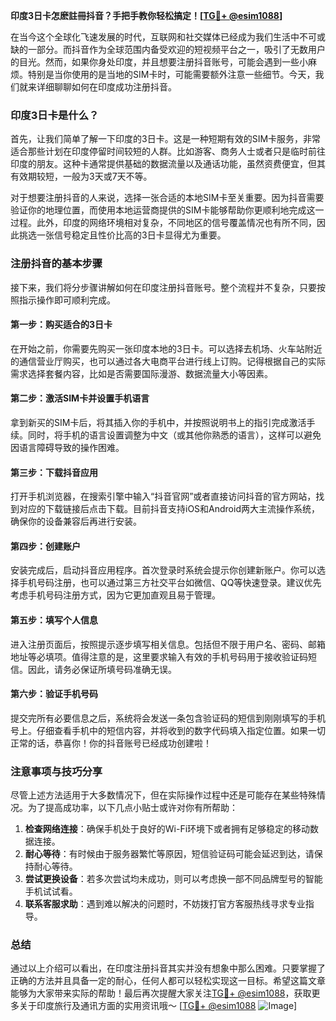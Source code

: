 **印度3日卡怎麽註冊抖音？手把手教你轻松搞定！[[TG💪+ @esim1088](https://t.me/s/esim1088)]**

在当今这个全球化飞速发展的时代，互联网和社交媒体已经成为我们生活中不可或缺的一部分。而抖音作为全球范围内备受欢迎的短视频平台之一，吸引了无数用户的目光。然而，如果你身处印度，并且想要注册抖音账号，可能会遇到一些小麻烦。特别是当你使用的是当地的SIM卡时，可能需要额外注意一些细节。今天，我们就来详细聊聊如何在印度成功注册抖音。

### 印度3日卡是什么？

首先，让我们简单了解一下印度的3日卡。这是一种短期有效的SIM卡服务，非常适合那些计划在印度停留时间较短的人群。比如游客、商务人士或者只是临时前往印度的朋友。这种卡通常提供基础的数据流量以及通话功能，虽然资费便宜，但其有效期较短，一般为3天或7天不等。

对于想要注册抖音的人来说，选择一张合适的本地SIM卡至关重要。因为抖音需要验证你的地理位置，而使用本地运营商提供的SIM卡能够帮助你更顺利地完成这一过程。此外，印度的网络环境相对复杂，不同地区的信号覆盖情况也有所不同，因此挑选一张信号稳定且性价比高的3日卡显得尤为重要。

### 注册抖音的基本步骤

接下来，我们将分步骤讲解如何在印度注册抖音账号。整个流程并不复杂，只要按照指示操作即可顺利完成。

#### 第一步：购买适合的3日卡

在开始之前，你需要先购买一张印度本地的3日卡。可以选择去机场、火车站附近的通信营业厅购买，也可以通过各大电商平台进行线上订购。记得根据自己的实际需求选择套餐内容，比如是否需要国际漫游、数据流量大小等因素。

#### 第二步：激活SIM卡并设置手机语言

拿到新买的SIM卡后，将其插入你的手机中，并按照说明书上的指引完成激活手续。同时，将手机的语言设置调整为中文（或其他你熟悉的语言），这样可以避免因语言障碍导致的操作困难。

#### 第三步：下载抖音应用

打开手机浏览器，在搜索引擎中输入“抖音官网”或者直接访问抖音的官方网站，找到对应的下载链接后点击下载。目前抖音支持iOS和Android两大主流操作系统，确保你的设备兼容后再进行安装。

#### 第四步：创建账户

安装完成后，启动抖音应用程序。首次登录时系统会提示你创建新账户。你可以选择手机号码注册，也可以通过第三方社交平台如微信、QQ等快速登录。建议优先考虑手机号码注册方式，因为它更加直观且易于管理。

#### 第五步：填写个人信息

进入注册页面后，按照提示逐步填写相关信息。包括但不限于用户名、密码、邮箱地址等必填项。值得注意的是，这里要求输入有效的手机号码用于接收验证码短信。因此，请务必保证所填号码准确无误。

#### 第六步：验证手机号码

提交完所有必要信息之后，系统将会发送一条包含验证码的短信到刚刚填写的手机号上。仔细查看手机中的短信内容，并将收到的数字代码填入指定位置。如果一切正常的话，恭喜你！你的抖音账号已经成功创建啦！

### 注意事项与技巧分享

尽管上述方法适用于大多数情况下，但在实际操作过程中还是可能存在某些特殊情况。为了提高成功率，以下几点小贴士或许对你有所帮助：

1. **检查网络连接**：确保手机处于良好的Wi-Fi环境下或者拥有足够稳定的移动数据连接。
2. **耐心等待**：有时候由于服务器繁忙等原因，短信验证码可能会延迟到达，请保持耐心等待。
3. **尝试更换设备**：若多次尝试均未成功，则可以考虑换一部不同品牌型号的智能手机试试看。
4. **联系客服求助**：遇到难以解决的问题时，不妨拨打官方客服热线寻求专业指导。

### 总结

通过以上介绍可以看出，在印度注册抖音其实并没有想象中那么困难。只要掌握了正确的方法并且具备一定的耐心，任何人都可以轻松实现这一目标。希望这篇文章能够为大家带来实际的帮助！最后再次提醒大家关注[TG💪+ @esim1088](https://t.me/s/esim1088)，获取更多关于印度旅行及通讯方面的实用资讯哦～ [[TG💪+ @esim1088](https://t.me/s/esim1088) ![Image](https://i.postimg.cc/4NQfJmqS/Snipaste-2025-05-13-00-14-12.png)]